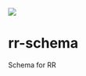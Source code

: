 [![](https://github.com/obeezzy/rr-schema/workflows/CI/badge.svg)](https://github.com/obeezzy/rr-schema/actions?query=workflow%3ACI)

# rr-schema
Schema for RR
